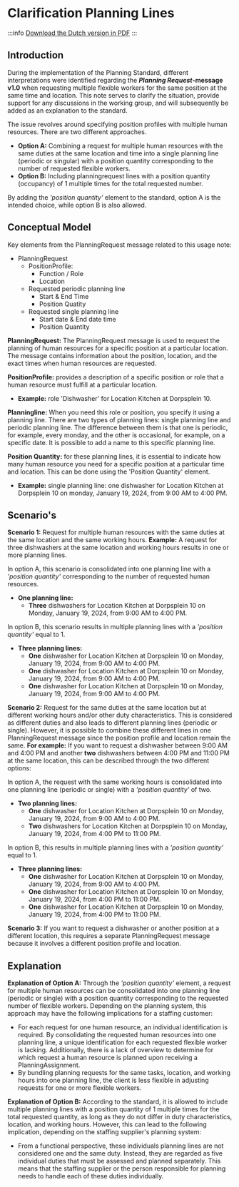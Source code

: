 # Clarification Planning Lines

:::info
<a href="/documents/Notitie_verduidelijking_PlanningRequest.pdf" target="_blank">Download the Dutch version in PDF</a>
:::


## Introduction

During the implementation of the Planning Standard, different interpretations were identified regarding the ***Planning Request*-message v1.0** when requesting multiple flexible workers for the same position at the same time and location. This note serves to clarify the situation, provide support for any discussions in the working group, and will subsequently be added as an explanation to the standard.

The issue revolves around specifying position profiles with multiple human resources. There are two different approaches.

- **Option A:** Combining a request for multiple human resources with the same duties at the same location and time into a single planning line (periodic or singular) with a position quantity corresponding to the number of requested flexible workers.
- **Option B:** Including planningrequest lines with a position quantity (occupancy) of 1 multiple times for the total requested number.

By adding the *'position quantity'* element to the standard, option A is the intended choice, while option B is also allowed.

## Conceptual Model

Key elements from the PlanningRequest message related to this usage note:

- PlanningRequest
  - PositionProfile: 
    - Function / Role
    - Location
  -	Requested periodic planning line
    - Start & End Time
    - Position Quatity
  - Requested single planning line
    - Start date & End date time
    - Position Quantity



**PlanningRequest:** The PlanningRequest message is used to request the planning of human resources for a specific position at a particular location. The message contains information about the position, location, and the exact times when human resources are requested.

**PositionProfile:** provides a description of a specific position or role that a human resource must fulfill at a particular location.
- **Example:** role 'Dishwasher' for Location Kitchen at Dorpsplein 10.

**Planningline:** When you need this role or position, you specify it using a planning line. There are two types of planning lines: single planning line and periodic planning line. The difference between them is that one is periodic, for example, every monday, and the other is occasional, for example, on a specific date. It is possible to add a name to this specific planning line.

**Position Quantity:** for these planning lines, it is essential to indicate how many human resource you need for a specific position at a particular time and location. This can be done using the 'Position Quantity' element.

- **Example:** single planning line: one dishwasher for Location Kitchen at Dorpsplein 10 on monday, January 19, 2024, from 9:00 AM to 4:00 PM.

## Scenario's

**Scenario 1:** Request for multiple human resources with the same duties at the same location and the same working hours. **Example:** A request for three dishwashers at the same location and working hours results in one or more planning lines.

In option A, this scenario is consolidated into one planning line with a *'position quantity'* corresponding to the number of requested human resources.

- **One planning line:**
  - **Three** dishwashers for Location Kitchen at Dorpsplein 10 on Monday, January 19, 2024, from 9:00 AM to 4:00 PM.

In option B, this scenario results in multiple planning lines with a *'position quantity'* equal to 1.

- **Three planning lines:**
  - **One** dishwasher for Location Kitchen at Dorpsplein 10 on Monday, January 19, 2024, from 9:00 AM to 4:00 PM.
  - **One** dishwasher for Location Kitchen at Dorpsplein 10 on Monday, January 19, 2024, from 9:00 AM to 4:00 PM.
  - **One** dishwasher for Location Kitchen at Dorpsplein 10 on Monday, January 19, 2024, from 9:00 AM to 4:00 PM.


**Scenario 2:** Request for the same duties at the same location but at different working hours and/or other duty characteristics. This is considered as different duties and also leads to different planning lines (periodic or single). However, it is possible to combine these different lines in one PlanningRequest message since the position profile and location remain the same. **For example:** If you want to request a dishwasher between 9:00 AM and 4:00 PM and another **two** dishwashers between 4:00 PM and 11:00 PM at the same location, this can be described through the two different options:

In option A, the request with the same working hours is consolidated into one planning line (periodic or single) with a *'position quantity'* of two.

- **Two planning lines:**
  - **One** dishwasher for Location Kitchen at Dorpsplein 10 on Monday, January 19, 2024, from 9:00 AM to 4:00 PM.
  - **Two** dishwashers for Location Kitchen at Dorpsplein 10 on Monday, January 19, 2024, from 4:00 PM to 11:00 PM.

In option B, this results in multiple planning lines with a *'position quantity'* equal to 1.

- **Three planning lines:**
  - **One** dishwasher for Location Kitchen at Dorpsplein 10 on Monday, January 19, 2024, from 9:00 AM to 4:00 PM.
  - **One** dishwasher for Location Kitchen at Dorpsplein 10 on Monday, January 19, 2024, from 4:00 PM to 11:00 PM.
  - **One** dishwasher for Location Kitchen at Dorpsplein 10 on Monday, January 19, 2024, from 4:00 PM to 11:00 PM.

**Scenario 3:** If you want to request a dishwasher or another position at a different location, this requires a separate PlanningRequest message because it involves a different position profile and location.

## Explanation

**Explanation of Option A:**
Through the *'position quantity'* element, a request for multiple human resources can be consolidated into one planning line (periodic or single) with a position quantity corresponding to the requested number of flexible workers. Depending on the planning system, this approach may have the following implications for a staffing customer:

- For each request for one human resource, an individual identification is required. By consolidating the requested human resources into one planning line, a unique identification for each requested flexible worker is lacking. Additionally, there is a lack of overview to determine for which request a human resource is planned upon receiving a PlanningAssignment.
- By bundling planning requests for the same tasks, location, and working hours into one planning line, the client is less flexible in adjusting requests for one or more flexible workers.

**Explanation of Option B:**
According to the standard, it is allowed to include multiple planning lines with a position quantity of 1 multiple times for the total requested quantity, as long as they do not differ in duty characteristics, location, and working hours. However, this can lead to the following implication, depending on the staffing supplier's planning system:

- From a functional perspective, these individuals planning lines are not considered one and the same duty. Instead, they are regarded as five individual duties that must be assessed and planned separately. This means that the staffing supplier or the person responsible for planning needs to handle each of these duties individually.


